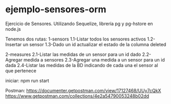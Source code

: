 # ejemplo-sensores-orm
Ejercicio de Sensores.
Utilizando Sequelize, librería pg y pg-hstore en node.js

Tenemos dos rutas: 1-sensors 
	1.1-Listar todos los sensores activos 
	1.2-Insertar un sensor 
	1.3-Dado un id actualizar el estado de la columna deleted 

2-measures 
	2.1-Listar las medidas de un sensor para un id dado 
	2.2-Agregar medida a sensores 
	2.3-Agregar una medida a un sensor para un id dada 
	2.4-Listar las medidas de la BD indicando de cada una el sensor al que pertenece

iniciar: npm run start

Postman:
https://documenter.getpostman.com/view/17127468/UUy7cQkX
https://www.getpostman.com/collections/4e2a54790053248b02dd
